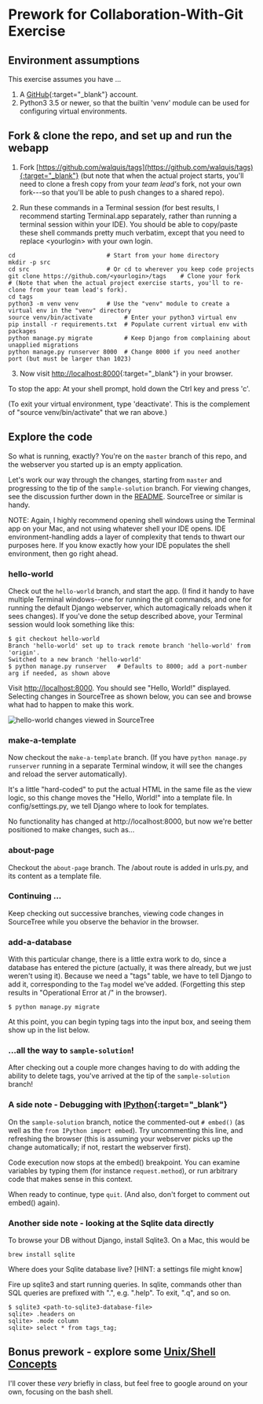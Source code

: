 # Prework for Collaboration-With-Git Exercise

## Environment assumptions
This exercise assumes you have ...
1. A [GitHub](https://github.com){:target="_blank"} account.
1. Python3 3.5 or newer, so that the builtin 'venv' module can be used for configuring virtual environments.

## Fork & clone the repo, and set up and run the webapp

1. Fork [https://github.com/walquis/tags](https://github.com/walquis/tags){:target="_blank"} (but note that when the actual project starts, you'll need to clone a fresh copy from your *team lead's* fork, not your own fork---so that you'll be able to push changes to a shared repo).

2. Run these commands in a Terminal session (for best results, I recommend starting Terminal.app separately, rather than running a terminal session within your IDE).  You should be able to copy/paste these shell commands pretty much verbatim, except that you need to replace \<yourlogin\> with your own login.
```console
cd                          # Start from your home directory
mkdir -p src
cd src                      # Or cd to wherever you keep code projects
git clone https://github.com/<yourlogin>/tags    # Clone your fork
# (Note that when the actual project exercise starts, you'll to re-clone from your team lead's fork).
cd tags
python3 -m venv venv        # Use the "venv" module to create a virtual env in the "venv" directory
source venv/bin/activate         # Enter your python3 virtual env
pip install -r requirements.txt  # Populate current virtual env with packages
python manage.py migrate         # Keep Django from complaining about unapplied migrations
python manage.py runserver 8000  # Change 8000 if you need another port (but must be larger than 1023)
```
3. Now visit [http://localhost:8000](http://localhost:8000){:target="_blank"} in your browser.

To stop the app: At your shell prompt, hold down the Ctrl key and press 'c'.

(To exit your virtual environment, type 'deactivate'. This is the complement of "source venv/bin/activate" that we ran above.)

## Explore the code
So what is running, exactly?  You're on the `master` branch of this repo, and the webserver you started up is an empty application.

Let's work our way through the changes, starting from `master` and progressing to the tip of the `sample-solution` branch.  For viewing changes, see the discussion further down in the [README](https://github.com/walquis/tags).  SourceTree or similar is handy.

NOTE: Again, I highly recommend opening shell windows using the Terminal app on your Mac, and not using whatever shell your IDE opens.  IDE environment-handling adds a layer of complexity that tends to thwart our purposes here.  If you know exactly how your IDE populates the shell environment, then go right ahead.

### hello-world
Check out the `hello-world` branch, and start the app.  (I find it handy to have multiple Terminal windows--one for running the git commands, and one for running the default Django webserver, which automagically reloads when it sees changes).  If you've done the setup described above, your Terminal session would look something like this:
```
$ git checkout hello-world
Branch 'hello-world' set up to track remote branch 'hello-world' from 'origin'.
Switched to a new branch 'hello-world'
$ python manage.py runserver   # Defaults to 8000; add a port-number arg if needed, as shown above
```
Visit [http://localhost:8000](http://localhost:8000).  You should see "Hello, World!" displayed.  Selecting changes in SourceTree as shown below, you can see and browse what had to happen to make this work.

![hello-world changes viewed in SourceTree](images/hello-world-changes-in-sourcetree.png)

### make-a-template
Now checkout the `make-a-template` branch.  (If you have `python manage.py runserver` running in a separate Terminal window, it will see the changes and reload the server automatically).

It's a little "hard-coded" to put the actual HTML in the same file as the view logic, so this change moves the "Hello, World!" into a template file.  In config/settings.py, we tell Django where to look for templates.

No functionality has changed at http://localhost:8000, but now we're better positioned to make changes, such as...

### about-page
Checkout the `about-page` branch. The /about route is added in urls.py, and its content as a template file.

### Continuing ...
Keep checking out successive branches, viewing code changes in SourceTree while you observe the behavior in the browser.

### add-a-database
With this particular change, there is a little extra work to do, since a database has entered the picture (actually, it was there already, but we just weren't using it).  Because we need a "tags" table, we have to tell Django to add it, corresponding to the `Tag` model we've added.  (Forgetting this step results in "Operational Error at /" in the browser).
```
$ python manage.py migrate
```
At this point, you can begin typing tags into the input box, and seeing them show up in the list below.

### ...all the way to `sample-solution`!
After checking out a couple more changes having to do with adding the ability to delete tags, you've arrived at the tip of the `sample-solution` branch!

### A side note - Debugging with [IPython](https://ipython.readthedocs.io/en/stable/){:target="_blank"}

On the `sample-solution` branch, notice the commented-out ```# embed()``` (as well as the ```from IPython import embed```).  Try uncommenting this line, and refreshing the browser (this is assuming your webserver picks up the change automatically; if not, restart the webserver first).

Code execution now stops at the embed() breakpoint.  You can examine variables by typing them (for instance `request.method`), or run arbitrary code that makes sense in this context.

When ready to continue, type ```quit```.  (And also, don't forget to comment out embed() again).

### Another side note - looking at the Sqlite data directly

To browse your DB without Django, install Sqlite3.  On a Mac, this would be
```
brew install sqlite
```
Where does your Sqlite database live?  [HINT: a settings file might know]

Fire up sqlite3 and start running queries.  In sqlite, commands other than SQL queries are prefixed with ".", e.g. ".help".  To exit, ".q", and so on.
```
$ sqlite3 <path-to-sqlite3-database-file>
sqlite> .headers on
sqlite> .mode column
sqlite> select * from tags_tag;
```

## Bonus prework - explore some [Unix/Shell Concepts](unix-shell-concepts)
I'll cover these *very* briefly in class, but feel free to google around on your own, focusing on the bash shell.

